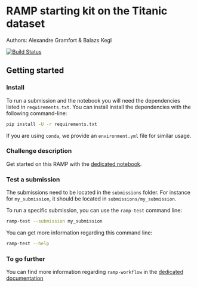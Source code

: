 # RAMP starting kit on the Titanic dataset

Authors: Alexandre Gramfort & Balazs Kegl

[![Build Status](https://travis-ci.org/ramp-kits/titanic.svg?branch=master)](https://travis-ci.org/ramp-kits/titanic)

## Getting started

### Install

To run a submission and the notebook you will need the dependencies listed
in `requirements.txt`. You can install install the dependencies with the
following command-line:

```bash
pip install -U -r requirements.txt
```

If you are using `conda`, we provide an `environment.yml` file for similar
usage.

### Challenge description

Get started on this RAMP with the
[dedicated notebook](titanic_starting_kit.ipynb).

### Test a submission

The submissions need to be located in the `submissions` folder. For instance
for `my_submission`, it should be located in `submissions/my_submission`.

To run a specific submission, you can use the `ramp-test` command line:

```bash
ramp-test --submission my_submission
```

You can get more information regarding this command line:

```bash
ramp-test --help
```

### To go further

You can find more information regarding `ramp-workflow` in the
[dedicated documentation](https://paris-saclay-cds.github.io/ramp-docs/ramp-workflow/stable/using_kits.html)
